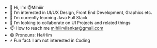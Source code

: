 - 👋 Hi, I’m @Mihiiir
- 👀 I’m interested in UI/UX Design, Front End Development, Graphics etc.
- 🌱 I’m currently learning Java Full Stack
- 💞️ I’m looking to collaborate on UI Projects and related things
- 📫 How to reach me mihiiirvilankar@gmail.com
- 😄 Pronouns: He/Him
- ⚡ Fun fact: I am not interested in Coding

<!---
Mihiiir/Mihiiir is a ✨ special ✨ repository because its `README.md` (this file) appears on your GitHub profile.
You can click the Preview link to take a look at your changes.
--->
